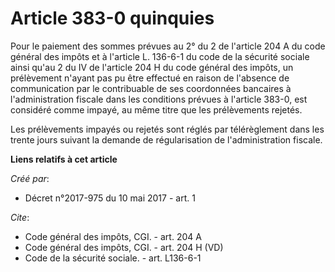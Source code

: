 # Article 383-0 quinquies

Pour le paiement des sommes prévues au 2° du 2 de l'article 204 A du code général des impôts et à l'article L. 136-6-1 du
code de la sécurité sociale ainsi qu'au 2 du IV de l'article 204 H du code général des impôts, un prélèvement n'ayant pas pu
être effectué en raison de l'absence de communication par le contribuable de ses coordonnées bancaires à l'administration
fiscale dans les conditions prévues à l'article 383-0, est considéré comme impayé, au même titre que les prélèvements
rejetés. 

Les prélèvements impayés ou rejetés sont réglés par télérèglement dans les trente jours suivant la demande de régularisation
de l'administration fiscale.

**Liens relatifs à cet article**

_Créé par_:

  - Décret n°2017-975 du 10 mai 2017 - art. 1

_Cite_:

  - Code général des impôts, CGI. - art. 204 A
  - Code général des impôts, CGI. - art. 204 H (VD)
  - Code de la sécurité sociale. - art. L136-6-1
